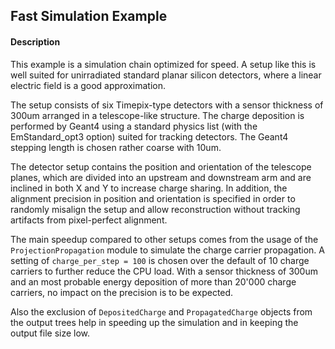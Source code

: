 ## Fast Simulation Example

#### Description
This example is a simulation chain optimized for speed. A setup like this is well suited for unirradiated standard planar silicon detectors, where a linear electric field is a good approximation.

The setup consists of six Timepix-type detectors with a sensor thickness of 300um arranged in a telescope-like structure. The charge deposition is performed by Geant4 using a standard physics list (with the EmStandard_opt3 option) suited for tracking detectors. The Geant4 stepping length is chosen rather coarse with 10um.

The detector setup contains the position and orientation of the telescope planes, which are divided into an upstream and downstream arm and are inclined in both X and Y to increase charge sharing. In addition, the alignment precision in position and orientation is specified in order to randomly misalign the setup and allow reconstruction without tracking artifacts from pixel-perfect alignment.

The main speedup compared to other setups comes from the usage of the `ProjectionPropagation` module to simulate the charge carrier propagation. A setting of `charge_per_step = 100` is chosen over the default of 10 charge carriers to further reduce the CPU load. With a sensor thickness of 300um and an most probable energy deposition of more than 20'000 charge carriers, no impact on the precision is to be expected.

Also the exclusion of `DepositedCharge` and `PropagatedCharge` objects from the output trees help in speeding up the simulation and in keeping the output file size low.

